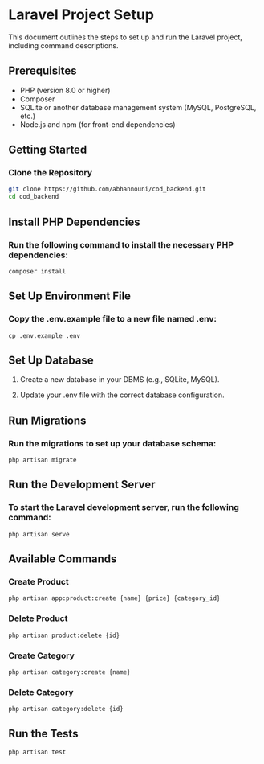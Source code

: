 # Laravel Project Setup

This document outlines the steps to set up and run the Laravel project, including command descriptions.

## Prerequisites

- PHP (version 8.0 or higher)
- Composer
- SQLite or another database management system (MySQL, PostgreSQL, etc.)
- Node.js and npm (for front-end dependencies)

## Getting Started

### Clone the Repository

```bash
git clone https://github.com/abhannouni/cod_backend.git
cd cod_backend
```

## Install PHP Dependencies

### Run the following command to install the necessary PHP dependencies:

```
composer install
```

## Set Up Environment File

### Copy the .env.example file to a new file named .env:

```
cp .env.example .env
```

## Set Up Database

1. Create a new database in your DBMS (e.g., SQLite, MySQL).

2. Update your .env file with the correct database configuration.

## Run Migrations

### Run the migrations to set up your database schema:

```
php artisan migrate
```

## Run the Development Server

### To start the Laravel development server, run the following command:

```
php artisan serve
```

## Available Commands

### Create Product

```
php artisan app:product:create {name} {price} {category_id}
```

### Delete Product

```
php artisan product:delete {id}
```

### Create Category

```
php artisan category:create {name}
```

### Delete Category 

```
php artisan category:delete {id}
```

## Run the Tests

 ```
 php artisan test
 ```